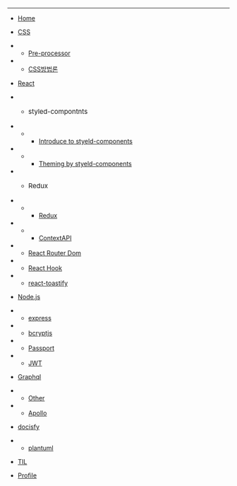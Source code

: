 <hr styled=/>

* [Home](README.md)
* [CSS](/css/README.md)
* * [Pre-processor](/css/pre-processor.md)
* * [CSS방법론](/css/css-methodology.md)
* [React](/react/react.md)
* * <p style="font-size: 15px">styled-compontnts</p>
* * * [Introduce to styeld-components](/react/styledIntro.md)
* * * [Theming by styeld-components](/react/Theming.md)

* * <p style="font-size: 15px">Redux</p>
* * * [Redux](/react/Redux.md)
* * * [ContextAPI](/react/Context.md)

* * [React Router Dom](/react/React-Router-dom.md)
* * [React Hook](/react/React-hook.md)
* * [react-toastify](/react/react-toastify.md)
* [Node.js](/node/node.md)
* * [express](/node/express.md)
* * [bcryptjs](/node/bcryptjs.md)
* * [Passport](/node/passport.md)
* * [JWT](/node/jwt.md)
* [Graphql](/graphql/graphql.md)
* * [Other](/graphql/other.md)
* * [Apollo](/graphql/apollo.md)
*  [docisfy](/docsify/README.md)
* * [plantuml](/docsify/plantuml.md)
*  [TIL](TIL.md)
*  [Profile](Profile.md)
